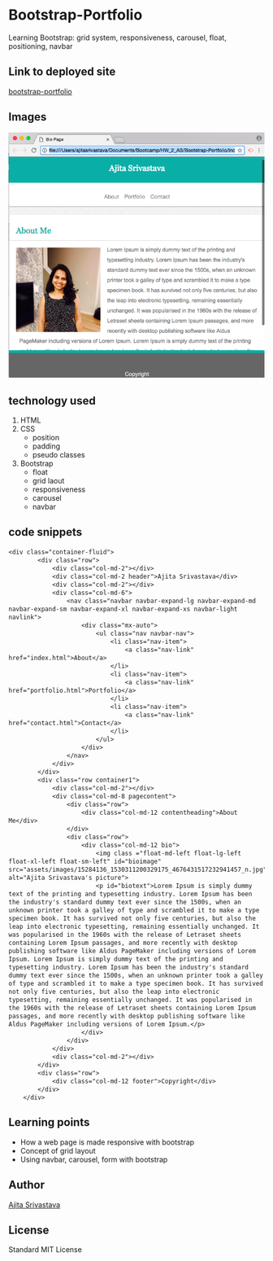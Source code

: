 # Bootstrap-Portfolio

<!-- Put a description of what the project is -->
Learning Bootstrap: grid system, responsiveness, carousel, float, positioning, navbar

## Link to deployed site
<!-- make a link to the deployed site --> 
<!-- [What the user will see](the link to the deployed site) -->
[bootstrap-portfolio](https://ajitas.github.io/Bootstrap-Portfolio/)

## Images
<!-- take a picture of the image and add it into the readme  -->
<!-- ![image title](path or link to image) -->
![bootstrap-portfolio](assets/images/bootstrap-portfolio.png)

## technology used
<!-- make a list of technology used -->
<!-- what you used for this web app, like html css -->

<!-- 
1. First ordered list item
2. Another item
⋅⋅* Unordered sub-list. 
1. Actual numbers don't matter, just that it's a number
⋅⋅1. Ordered sub-list
4. And another item. 
-->
1. HTML
2. CSS
    * position
    * padding
    * pseudo classes
3. Bootstrap
    * float
    * grid laout
    * responsiveness
    * carousel
    * navbar


## code snippets
<!-- put snippets of code inside ``` ``` so it will look like code -->
<!-- if you want to put blockquotes use a > -->

```
<div class="container-fluid">
        <div class="row">
            <div class="col-md-2"></div>
            <div class="col-md-2 header">Ajita Srivastava</div>
            <div class="col-md-2"></div>
            <div class="col-md-6">
                <nav class="navbar navbar-expand-lg navbar-expand-md navbar-expand-sm navbar-expand-xl navbar-expand-xs navbar-light navlink">
                    <div class="mx-auto">
                        <ul class="nav navbar-nav">
                            <li class="nav-item">
                                <a class="nav-link" href="index.html">About</a>
                            </li>
                            <li class="nav-item">
                                <a class="nav-link" href="portfolio.html">Portfolio</a>
                            </li>
                            <li class="nav-item">
                                <a class="nav-link" href="contact.html">Contact</a>
                            </li>
                        </ul>
                    </div>
                </nav>
            </div>
        </div>
        <div class="row container1">
            <div class="col-md-2"></div>
            <div class="col-md-8 pagecontent">
                <div class="row">
                    <div class="col-md-12 contentheading">About Me</div>
                </div>
                <div class="row">
                    <div class="col-md-12 bio">
                        <img class ="float-md-left float-lg-left float-xl-left float-sm-left" id="bioimage" src="assets/images/15284136_1530311200329175_4676431517232941457_n.jpg" alt="Ajita Srivastava's picture">
                        <p id="biotext">Lorem Ipsum is simply dummy text of the printing and typesetting industry. Lorem Ipsum has been the industry's standard dummy text ever since the 1500s, when an unknown printer took a galley of type and scrambled it to make a type specimen book. It has survived not only five centuries, but also the leap into electronic typesetting, remaining essentially unchanged. It was popularised in the 1960s with the release of Letraset sheets containing Lorem Ipsum passages, and more recently with desktop publishing software like Aldus PageMaker including versions of Lorem Ipsum. Lorem Ipsum is simply dummy text of the printing and typesetting industry. Lorem Ipsum has been the industry's standard dummy text ever since the 1500s, when an unknown printer took a galley of type and scrambled it to make a type specimen book. It has survived not only five centuries, but also the leap into electronic typesetting, remaining essentially unchanged. It was popularised in the 1960s with the release of Letraset sheets containing Lorem Ipsum passages, and more recently with desktop publishing software like Aldus PageMaker including versions of Lorem Ipsum.</p>
                    </div>
                </div>
            </div>
            <div class="col-md-2"></div>
        </div>
        <div class="row">
            <div class="col-md-12 footer">Copyright</div>
        </div>
    </div>
```
## Learning points
* How a web page is made responsive with bootstrap
* Concept of grid layout
* Using navbar, carousel, form with bootstrap


## Author 
[Ajita Srivastava](https://github.com/ajitas)

## License
Standard MIT License
